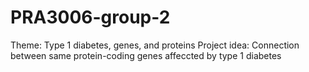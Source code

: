 # PRA3006-group-2
Theme: Type 1 diabetes, genes, and proteins
Project idea: Connection between same protein-coding genes affeccted by type 1 diabetes
